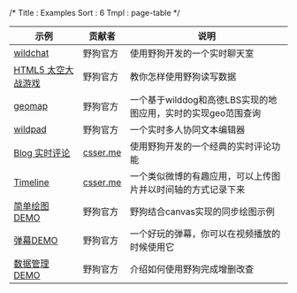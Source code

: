 /*
Title : Examples
Sort : 6
Tmpl : page-table
*/

| 示例 | 贡献者 | 说明 | 
|----|----|----| 
|<a href="https://github.com/WildDogTeam/demo-js-wildchat" target="_blank">wildchat</a>|野狗官方 | 使用野狗开发的一个实时聊天室 |
|<a href="https://github.com/WildDogTeam/demo-js-starwars" target="_blank">HTML5 太空大战游戏</a> | 野狗官方 | 教你怎样使用野狗读写数据 |
|<a href="https://github.com/WildDogTeam/demo-js-geomap" target="_blank">geomap</a>|野狗官方 | 一个基于wilddog和高德LBS实现的地图应用，实时的实现geo范围查询 |
|<a href="https://github.com/WildDogTeam/demo-js-wildpad" target="_blank">wildpad</a>|野狗官方 | 一个实时多人协同文本编辑器 |
|<a href="https://github.com/indooorsman/indooorsman.github.io/blob/master/_harp/assets/js/rl-comments.js" target="_blank">Blog 实时评论</a>|<a href="http://blog.csser.me/" target="_blank">csser.me</a> | 使用野狗开发的一个经典的实时评论功能 |
|<a href="http://blog.csser.me/demo-timeline/" target="_blank">Timeline</a>| <a href="http://blog.csser.me/" target="_blank">csser.me</a> | 一个类似微博的有趣应用，可以上传图片并以时间轴的方式记录下来 |
|<a href="https://github.com/WildDogTeam/demo-js-drawing" target="_blank">简单绘图DEMO</a> |野狗官方 | 野狗结合canvas实现的同步绘图示例 |
|<a href="https://github.com/WildDogTeam/demo-js-danmu" target="_blank">弹幕DEMO</a> |野狗官方 |一个好玩的弹幕，你可以在视频播放的时候使用它 |
|<a href="https://github.com/WildDogTeam/demo-js-crud" target="_blank">数据管理DEMO</a> |野狗官方 |介绍如何使用野狗完成增删改查 |


